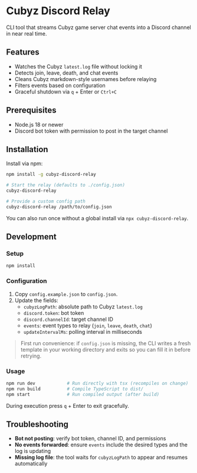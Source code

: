 # Cubyz Discord Relay

CLI tool that streams Cubyz game server chat events into a Discord channel in near real time.

## Features
- Watches the Cubyz `latest.log` file without locking it
- Detects join, leave, death, and chat events
- Cleans Cubyz markdown-style usernames before relaying
- Filters events based on configuration
- Graceful shutdown via `q` + Enter or `Ctrl+C`

## Prerequisites
- Node.js 18 or newer
- Discord bot token with permission to post in the target channel

## Installation
Install via npm:

```bash
npm install -g cubyz-discord-relay

# Start the relay (defaults to ./config.json)
cubyz-discord-relay

# Provide a custom config path
cubyz-discord-relay /path/to/config.json
```

You can also run once without a global install via `npx cubyz-discord-relay`.

## Development

### Setup
```bash
npm install
```

### Configuration
1. Copy `config.example.json` to `config.json`.
2. Update the fields:
   - `cubyzLogPath`: absolute path to Cubyz `latest.log`
   - `discord.token`: bot token
   - `discord.channelId`: target channel ID
   - `events`: event types to relay (`join`, `leave`, `death`, `chat`)
   - `updateIntervalMs`: polling interval in milliseconds

> First run convenience: if `config.json` is missing, the CLI writes a fresh template in your working directory and exits so you can fill it in before retrying.

### Usage
```bash
npm run dev            # Run directly with tsx (recompiles on change)
npm run build          # Compile TypeScript to dist/
npm start              # Run compiled output (after build)
```

During execution press `q` + Enter to exit gracefully.

## Troubleshooting
- **Bot not posting**: verify bot token, channel ID, and permissions
- **No events forwarded**: ensure `events` include the desired types and the log is updating
- **Missing log file**: the tool waits for `cubyzLogPath` to appear and resumes automatically
